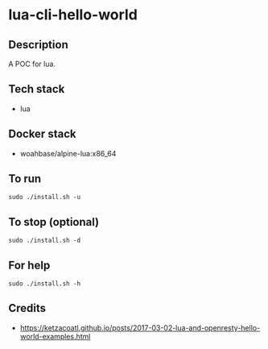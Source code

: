 # lua-cli-hello-world

## Description
A POC for lua.

## Tech stack
- lua

## Docker stack
- woahbase/alpine-lua:x86_64

## To run
`sudo ./install.sh -u`

## To stop (optional)
`sudo ./install.sh -d`

## For help
`sudo ./install.sh -h`

## Credits
- https://ketzacoatl.github.io/posts/2017-03-02-lua-and-openresty-hello-world-examples.html

